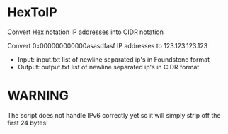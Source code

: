 HexToIP
=======

Convert Hex notation IP addresses into CIDR notation

Convert 0x000000000000asasdfasf IP addresses to 123.123.123.123
- Input: input.txt list of newline separated ip's in Foundstone format
- Output: output.txt list of newline separated ip's in CIDR format

WARNING
============
The script does not handle IPv6 correctly yet so it will simply strip off the first 24 bytes!
